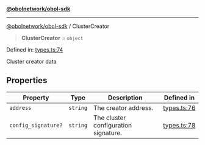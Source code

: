 [**@obolnetwork/obol-sdk**](../index.md)

***

[@obolnetwork/obol-sdk](../index.md) / ClusterCreator

> **ClusterCreator** = `object`

Defined in: [types.ts:74](https://github.com/ObolNetwork/obol-sdk/blob/719eeaf64437833b733de7c3e76fdb5a3bef243a/src/types.ts#L74)

Cluster creator data

## Properties

| Property | Type | Description | Defined in |
| ------ | ------ | ------ | ------ |
| <a id="address"></a> `address` | `string` | The creator address. | [types.ts:76](https://github.com/ObolNetwork/obol-sdk/blob/719eeaf64437833b733de7c3e76fdb5a3bef243a/src/types.ts#L76) |
| <a id="config_signature"></a> `config_signature?` | `string` | The cluster configuration signature. | [types.ts:78](https://github.com/ObolNetwork/obol-sdk/blob/719eeaf64437833b733de7c3e76fdb5a3bef243a/src/types.ts#L78) |
